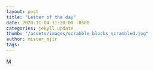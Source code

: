 ```yaml
---
layout: post
title: "Letter of the day"
date: 2020-11-04 11:20:00 -0500
categories: jekyll update
thumb: "/assets/images/scrabble_blocks_scrambled.jpg"
author: mister_mjir
tags:
---
```

M

